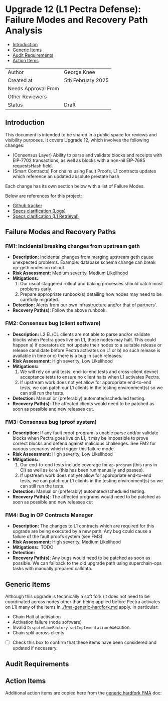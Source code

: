 # Upgrade 12 (L1 Pectra Defense): Failure Modes and Recovery Path Analysis

<!-- START doctoc generated TOC please keep comment here to allow auto update -->
<!-- DON'T EDIT THIS SECTION, INSTEAD RE-RUN doctoc TO UPDATE -->

- [Introduction](#introduction)
- [Generic Items](#generic-items)
- [Audit Requirements](#audit-requirements)
- [Action Items](#action-items)

<!-- END doctoc generated TOC please keep comment here to allow auto update -->

|                     |                      |
| ------------------- | -------------------- |
| Author              | George Knee          |
| Created at          | 5th February 2025    |
| Needs Approval From |                      |
| Other Reviewers     |                      |
| Status              | Draft                |

## Introduction

This document is intended to be shared in a public space for reviews and visibility purposes. It covers Upgrade 12, which involves the following changes:

- (Consensus Layer) Ability to parse and validate blocks and receipts with EIP-7702 transactions, as well as blocks with a non-nil EIP-7685 requestsHash field. 
- (Smart Contracts) For chains using Fault Proofs, L1 contracts updates which reference an updated absolute prestate hash

Each change has its own section below with a list of Failure Modes.

Below are references for this project:

- [Github tracker](https://github.com/orgs/ethereum-optimism/projects/117/views/9)
- [Specs clarification (Logs)](https://specs.optimism.io/protocol/derivation.html#on-future-proof-transaction-log-derivation)
- [Specs clarification (L1 Retrieval)](https://specs.optimism.io/protocol/derivation.html#l1-retrieval)

## Failure Modes and Recovery Paths

### FM1: Incidental breaking changes from upstream geth

- **Description:** Incidental changes from merging upstream geth cause unexpected problems. Example: database schema change can break op-geth nodes on rollout.
- **Risk Assessment:** Medium severity, Medium Likelihood
- **Mitigations:**:
  1. Our usual staggered rollout and baking processes should catch most problems early.
  2. Prepare appropriate runbook(s) detailing how nodes may need to be carefully migrated.
- **Detection:** Alerts from our own infrastructure and/or that of partners'.
- **Recovery Path(s)**: Follow the above runbook.

### FM2: Consensus bug (client software)

- **Description:** L2 EL/CL clients are not able to parse and/or validate blocks when Pectra goes live on L1, those nodes may halt. This could happen a) if operators do not update their nodes to a suitable release or release candidate before Pectra activates on L1 or b) no such release is available in time or c) there is a bug in such releases.
- **Risk Assessment:** High severity, Low Likelihood
- **Mitigations:**:
  1. We will rely on unit tests, end-to-end tests and cross-client devnet acceptance tests to ensure no client halts when L1 activates Pectra.
  2. If upstream work does not yet allow for appropriate end-to-end tests, we can patch our L1 clients in the testing environment(s) so we can still run the tests.
- **Detection:** Manual or (preferably) automated/scheduled testing.
- **Recovery Path(s)**: The affected clients would need to be patched as soon as possible and new releases cut. 

### FM3: Consensus bug (proof system)

- **Description:** If any fault proof program is unable parse and/or validate blocks when Pectra goes live on L1, it may be impossible to prove correct blocks and defend against malicious challenges. See FM2 for various scenarios which trigger this failure mode. 
- **Risk Assessment:** High severity, Low Likelihood
- **Mitigations:**:
  1. Our end-to-end tests include coverage for `op-program` (this runs in CI) as well as `kona` (this has been run manually and passes).
  2. If upstream work does not yet allow for appropriate end-to-end tests, we can patch our L1 clients in the testing environment(s) so we can still run the tests.
- **Detection:** Manual or (preferably) automated/scheduled testing.
- **Recovery Path(s)**: The affected programs would need to be patched as soon as possible and new releases cut

### FM4: Bug in OP Contracts Manager

- **Description:** The changes to L1 contracts which are required for this upgrade are being executed by a new path. Any bug could cause a failure of the fault proofs system (see FM3). 
- **Risk Assessment:** High severity, Medium Likelihood
- **Mitigations:**:
TODO
- **Detection:** 
- **Recovery Path(s)**: Any bugs would need to be patched as soon as possible. We can fallback to the old upgrade path using superchain-ops tasks with manually prepared calldata. 

## Generic Items

Although this upgrade is technically a soft fork (it does not need to be coordinated across nodes other than being applied before Pectra activates on L1) many of the items in [./fma-generic-hardfork.md](./fma-generic-hardfork.md) apply. In particular: 
- Chain Halt at activation
- Activation failure (node software)
- Invalid `DisputeGameFactory.setImplementation` execution.
- Chain split across clients

- [ ] Check this box to confirm that these items have been considered and updated if necessary.

## Audit Requirements


## Action Items


Additional action items are copied here from the [generic hardfork FMA](./fma-generic-hardfork.md) doc:

